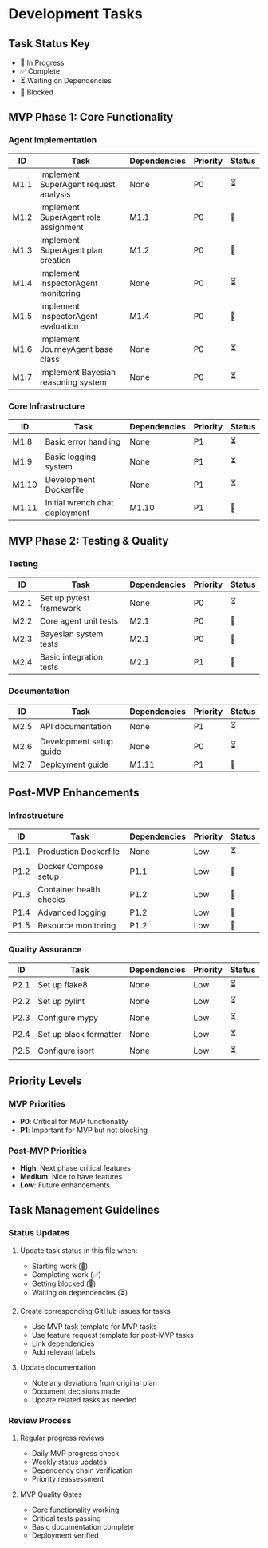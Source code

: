 # Development Tasks

## Task Status Key
- 🔄 In Progress
- ✅ Complete
- ⏳ Waiting on Dependencies
- 🚫 Blocked

## MVP Phase 1: Core Functionality

### Agent Implementation

| ID | Task | Dependencies | Priority | Status |
|----|------|--------------|----------|---------|
| M1.1 | Implement SuperAgent request analysis | None | P0 | ⏳ |
| M1.2 | Implement SuperAgent role assignment | M1.1 | P0 | 🚫 |
| M1.3 | Implement SuperAgent plan creation | M1.2 | P0 | 🚫 |
| M1.4 | Implement InspectorAgent monitoring | None | P0 | ⏳ |
| M1.5 | Implement InspectorAgent evaluation | M1.4 | P0 | 🚫 |
| M1.6 | Implement JourneyAgent base class | None | P0 | ⏳ |
| M1.7 | Implement Bayesian reasoning system | None | P0 | ⏳ |

### Core Infrastructure

| ID | Task | Dependencies | Priority | Status |
|----|------|--------------|----------|---------|
| M1.8 | Basic error handling | None | P1 | ⏳ |
| M1.9 | Basic logging system | None | P1 | ⏳ |
| M1.10 | Development Dockerfile | None | P1 | ⏳ |
| M1.11 | Initial wrench.chat deployment | M1.10 | P1 | 🚫 |

## MVP Phase 2: Testing & Quality

### Testing

| ID | Task | Dependencies | Priority | Status |
|----|------|--------------|----------|---------|
| M2.1 | Set up pytest framework | None | P0 | ⏳ |
| M2.2 | Core agent unit tests | M2.1 | P0 | 🚫 |
| M2.3 | Bayesian system tests | M2.1 | P0 | 🚫 |
| M2.4 | Basic integration tests | M2.1 | P1 | 🚫 |

### Documentation

| ID | Task | Dependencies | Priority | Status |
|----|------|--------------|----------|---------|
| M2.5 | API documentation | None | P1 | ⏳ |
| M2.6 | Development setup guide | None | P0 | ⏳ |
| M2.7 | Deployment guide | M1.11 | P1 | 🚫 |

## Post-MVP Enhancements

### Infrastructure

| ID | Task | Dependencies | Priority | Status |
|----|------|--------------|----------|---------|
| P1.1 | Production Dockerfile | None | Low | ⏳ |
| P1.2 | Docker Compose setup | P1.1 | Low | 🚫 |
| P1.3 | Container health checks | P1.2 | Low | 🚫 |
| P1.4 | Advanced logging | P1.2 | Low | 🚫 |
| P1.5 | Resource monitoring | P1.2 | Low | 🚫 |

### Quality Assurance

| ID | Task | Dependencies | Priority | Status |
|----|------|--------------|----------|---------|
| P2.1 | Set up flake8 | None | Low | ⏳ |
| P2.2 | Set up pylint | None | Low | ⏳ |
| P2.3 | Configure mypy | None | Low | ⏳ |
| P2.4 | Set up black formatter | None | Low | ⏳ |
| P2.5 | Configure isort | None | Low | ⏳ |

## Priority Levels

### MVP Priorities
- **P0**: Critical for MVP functionality
- **P1**: Important for MVP but not blocking

### Post-MVP Priorities
- **High**: Next phase critical features
- **Medium**: Nice to have features
- **Low**: Future enhancements

## Task Management Guidelines

### Status Updates
1. Update task status in this file when:
   - Starting work (🔄)
   - Completing work (✅)
   - Getting blocked (🚫)
   - Waiting on dependencies (⏳)

2. Create corresponding GitHub issues for tasks
   - Use MVP task template for MVP tasks
   - Use feature request template for post-MVP tasks
   - Link dependencies
   - Add relevant labels

3. Update documentation
   - Note any deviations from original plan
   - Document decisions made
   - Update related tasks as needed

### Review Process
1. Regular progress reviews
   - Daily MVP progress check
   - Weekly status updates
   - Dependency chain verification
   - Priority reassessment

2. MVP Quality Gates
   - Core functionality working
   - Critical tests passing
   - Basic documentation complete
   - Deployment verified
